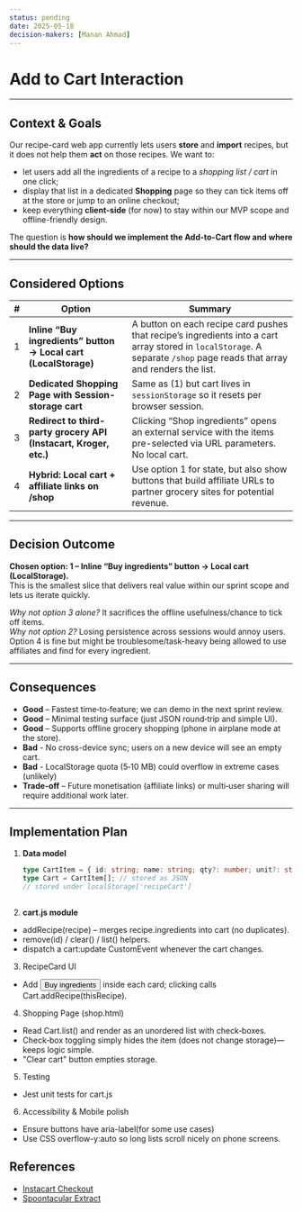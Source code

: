 ```yaml
---
status: pending
date: 2025-05-18
decision-makers: [Manan Ahmad]
---
```

# Add to Cart Interaction 

---

## Context & Goals

Our recipe-card web app currently lets users **store** and **import** recipes, but it does not help them **act** on those recipes. We want to:

* let users add all the ingredients of a recipe to a *shopping list / cart* in one click;
* display that list in a dedicated **Shopping** page so they can tick items off at the store or jump to an online checkout;
* keep everything **client-side** (for now) to stay within our MVP scope and offline-friendly design.

The question is **how should we implement the Add-to-Cart flow and where should the data live?**

---

## Considered Options

| # | Option | Summary |
|:-:|--------|---------|
| 1 | **Inline “Buy ingredients” button → Local cart (LocalStorage)** | A button on each recipe card pushes that recipe’s ingredients into a cart array stored in `localStorage`. A separate `/shop` page reads that array and renders the list. |
| 2 | **Dedicated Shopping Page with Session-storage cart** | Same as (1) but cart lives in `sessionStorage` so it resets per browser session. |
| 3 | **Redirect to third-party grocery API (Instacart, Kroger, etc.)** | Clicking “Shop ingredients” opens an external service with the items pre-selected via URL parameters. No local cart. |
| 4 | **Hybrid: Local cart + affiliate links on /shop** | Use option 1 for state, but also show buttons that build affiliate URLs to partner grocery sites for potential revenue. |

---

## Decision Outcome

**Chosen option: 1 – Inline “Buy ingredients” button → Local cart (LocalStorage).**  
This is the smallest slice that delivers real value within our sprint scope and lets us iterate quickly.

*Why not option 3 alone?* It sacrifices the offline usefulness/chance to tick off items.  
*Why not option 2?* Losing persistence across sessions would annoy users.  
Option 4 is fine but might be troublesome/task-heavy being allowed to use affiliates and find for every ingredient.

---

## Consequences

* **Good** – Fastest time‑to‑feature; we can demo in the next sprint review.  
* **Good** – Minimal testing surface (just JSON round‑trip and simple UI).  
* **Good** – Supports offline grocery shopping (phone in airplane mode at the store).  
* **Bad** - No cross-device sync; users on a new device will see an empty cart.
* **Bad** - LocalStorage quota (5‑10 MB) could overflow in extreme cases (unlikely)
* **Trade-off** –  Future monetisation (affiliate links) or multi‑user sharing will require additional work later.

---

## Implementation Plan 

1. **Data model**

   ```ts
   type CartItem = { id: string; name: string; qty?: number; unit?: string };
   type Cart = CartItem[]; // stored as JSON
   // stored under localStorage['recipeCart'] 
  
 2. **cart.js module**
  * addRecipe(recipe) – merges recipe.ingredients into cart (no duplicates).
  * remove(id) / clear() / list() helpers.
  * dispatch a cart:update CustomEvent whenever the cart changes.
  
3. RecipeCard UI
  * Add <button class="buy-ingredients">Buy ingredients</button> inside each card; clicking calls Cart.addRecipe(thisRecipe).

4. Shopping Page (shop.html)
  * Read Cart.list() and render as an unordered list with check‑boxes.
  * Check‑box toggling simply hides the item (does not change storage)—keeps logic simple.
  * "Clear cart" button empties storage.
  
5. Testing
  * Jest unit tests for cart.js
  
6. Accessibility & Mobile polish
  * Ensure buttons have aria-label(for some use cases)
  * Use CSS overflow-y:auto so long lists scroll nicely on phone screens.
  ## References 
  * [Instacart Checkout](https://docs.instacart.com/storefront/learn_about_your_storefront/cart_and_checkout/checkout/)
  * [Spoontacular Extract](https://spoonacular.com/food-api/docs#Extract-Recipe-From-Website)
  
